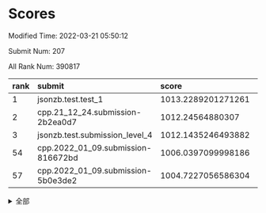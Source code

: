 # Scores

Modified Time: 2022-03-21 05:50:12

Submit Num: 207

All Rank Num: 390817

| rank |               submit               |       score        |       sigma        | pk_num |
| :--- | :--------------------------------- | :----------------- | :----------------- | :----- |
| 1    | jsonzb.test.test_1                 | 1013.2289201271261 | 0.8009490234364808 | 7554   |
| 2    | cpp.21_12_24.submission-2b2ea0d7   | 1012.24564880307   | 0.7512463571264836 | 7552   |
| 3    | jsonzb.test.submission_level_4     | 1012.1435246493882 | 0.7706079285299637 | 7549   |
| 54   | cpp.2022_01_09.submission-816672bd | 1006.0397099998186 | 0.7254312713009521 | 7551   |
| 57   | cpp.2022_01_09.submission-5b0e3de2 | 1004.7227056586304 | 0.71854511866829   | 7552   |


<details>
<summary>全部</summary>

| rank |                 submit                 |       score        |       sigma        | pk_num |
| :--- | :------------------------------------- | :----------------- | :----------------- | :----- |
| 1    | jsonzb.test.test_1                     | 1013.2289201271261 | 0.8009490234364808 | 7554   |
| 2    | cpp.21_12_24.submission-2b2ea0d7       | 1012.24564880307   | 0.7512463571264836 | 7552   |
| 3    | jsonzb.test.submission_level_4         | 1012.1435246493882 | 0.7706079285299637 | 7549   |
| 4    | gobigger.level_3.submission_level_3_15 | 1011.5350900871482 | 0.7744114815550985 | 7555   |
| 5    | gobigger.level_3.submission_level_3_36 | 1011.5258044348385 | 0.7678594923383014 | 7548   |
| 6    | gobigger.level_3.submission_level_3_29 | 1011.3912909543129 | 0.7568051422719674 | 7554   |
| 7    | gobigger.level_3.submission_level_3_0  | 1011.3025001869628 | 0.7593118241902166 | 7552   |
| 8    | gobigger.level_3.submission_level_3_2  | 1011.2509405175537 | 0.7638981060522773 | 7553   |
| 9    | gobigger.level_3.submission_level_3_43 | 1011.2090597712562 | 0.7556904473731718 | 7554   |
| 10   | gobigger.level_3.submission_level_3_26 | 1011.1465833895666 | 0.7663250789665966 | 7555   |
| 11   | gobigger.level_3.submission_level_3_3  | 1011.093346370882  | 0.7858206028159046 | 7545   |
| 12   | gobigger.level_3.submission_level_3_46 | 1010.9555454813973 | 0.7616950290065359 | 7557   |
| 13   | gobigger.level_3.submission_level_3_7  | 1010.872246954995  | 0.7884682213012204 | 7555   |
| 14   | gobigger.level_3.submission_level_3_6  | 1010.7345079119619 | 0.747777009716849  | 7550   |
| 15   | gobigger.level_3.submission_level_3_21 | 1010.5846683620267 | 0.759541305944179  | 7554   |
| 16   | gobigger.level_3.submission_level_3_11 | 1010.4917743709841 | 0.7716997686173432 | 7556   |
| 17   | gobigger.level_3.submission_level_3_47 | 1010.3582157587077 | 0.7458224373622774 | 7553   |
| 18   | gobigger.level_3.submission_level_3_16 | 1010.3335362368003 | 0.765300266211873  | 7551   |
| 19   | gobigger.level_3.submission_level_3_19 | 1010.294242002791  | 0.7359360784754575 | 7553   |
| 20   | gobigger.level_3.submission_level_3_45 | 1010.2045259507014 | 0.7567154617148762 | 7556   |
| 21   | gobigger.level_3.submission_level_3_44 | 1010.1400612515322 | 0.753078638836648  | 7546   |
| 22   | gobigger.level_3.submission_level_3_35 | 1010.1111022881657 | 0.7857705145477213 | 7550   |
| 23   | gobigger.level_3.submission_level_3_5  | 1010.0539526526533 | 0.7519752857210481 | 7557   |
| 24   | gobigger.level_3.submission_level_3_10 | 1010.0260103703238 | 0.7660800596905994 | 7553   |
| 25   | gobigger.level_3.submission_level_3_49 | 1010.0084827369179 | 0.7654669214274464 | 7554   |
| 26   | gobigger.level_3.submission_level_3_12 | 1010.0037041171246 | 0.7490742688952841 | 7554   |
| 27   | gobigger.level_3.submission_level_3_31 | 1009.9148331668732 | 0.7530052593568664 | 7551   |
| 28   | gobigger.level_3.submission_level_3_4  | 1009.8901944751043 | 0.7594521888866054 | 7552   |
| 29   | gobigger.level_3.submission_level_3_33 | 1009.871526722457  | 0.7501713095571493 | 7549   |
| 30   | gobigger.level_3.submission_level_3_1  | 1009.8486267565826 | 0.7402604168251027 | 7554   |
| 31   | gobigger.level_3.submission_level_3_34 | 1009.8352729553716 | 0.7563153718981733 | 7552   |
| 32   | gobigger.level_3.submission_level_3_14 | 1009.8113263347108 | 0.7503816268836515 | 7549   |
| 33   | gobigger.level_3.submission_level_3_22 | 1009.7368329868551 | 0.7609577806720198 | 7555   |
| 34   | gobigger.level_3.submission_level_3_39 | 1009.6573686895745 | 0.732928866187192  | 7552   |
| 35   | gobigger.level_3.submission_level_3_41 | 1009.6400362500061 | 0.7504138788387652 | 7545   |
| 36   | gobigger.level_3.submission_level_3_23 | 1009.6337880306846 | 0.7451048989268474 | 7552   |
| 37   | gobigger.level_3.submission_level_3_8  | 1009.5796421732213 | 0.7764343867972007 | 7558   |
| 38   | gobigger.level_3.submission_level_3_28 | 1009.5767206622958 | 0.7345796517897408 | 7553   |
| 39   | gobigger.level_3.submission_level_3_20 | 1009.5437236887943 | 0.7334957247081294 | 7554   |
| 40   | gobigger.level_3.submission_level_3_37 | 1009.5333272006685 | 0.7788109924198847 | 7555   |
| 41   | gobigger.level_3.submission_level_3_27 | 1009.5188371809012 | 0.7364197283409976 | 7553   |
| 42   | gobigger.level_3.submission_level_3_17 | 1009.4859052846639 | 0.7461088601911184 | 7552   |
| 43   | gobigger.level_3.submission_level_3_9  | 1009.3273752405912 | 0.7420842732847249 | 7553   |
| 44   | gobigger.level_3.submission_level_3_42 | 1009.2904324915736 | 0.7622927821044502 | 7550   |
| 45   | gobigger.level_3.submission_level_3_40 | 1009.225358070515  | 0.7407355465932324 | 7556   |
| 46   | gobigger.level_3.submission_level_3_18 | 1009.1752279578143 | 0.7521412033784763 | 7553   |
| 47   | gobigger.level_3.submission_level_3_38 | 1009.0192380636735 | 0.7635579673987201 | 7556   |
| 48   | gobigger.level_3.submission_level_3_24 | 1008.9701672630152 | 0.7598637715725867 | 7555   |
| 49   | gobigger.level_3.submission_level_3_13 | 1008.9648800025416 | 0.7418925702473776 | 7554   |
| 50   | gobigger.level_3.submission_level_3_30 | 1008.7596393400922 | 0.7692715369827909 | 7554   |
| 51   | gobigger.level_3.submission_level_3_25 | 1008.6569406349978 | 0.7518106139608558 | 7558   |
| 52   | gobigger.level_3.submission_level_3_48 | 1008.6001740935635 | 0.75151441879048   | 7551   |
| 53   | gobigger.level_3.submission_level_3_32 | 1008.3339186026957 | 0.7335701822450553 | 7551   |
| 54   | cpp.2022_01_09.submission-816672bd     | 1006.0397099998186 | 0.7254312713009521 | 7551   |
| 55   | gobigger.level_1.submission_level_1_8  | 1005.263796419329  | 0.7229564084617068 | 7552   |
| 56   | gobigger.level_1.submission_level_1_3  | 1005.0050962230998 | 0.7140185137004122 | 7551   |
| 57   | cpp.2022_01_09.submission-5b0e3de2     | 1004.7227056586304 | 0.71854511866829   | 7552   |
| 58   | gobigger.level_1.submission_level_1_21 | 1004.3197813415177 | 0.7263485461491874 | 7551   |
| 59   | gobigger.level_1.submission_level_1_13 | 1004.2400604377416 | 0.7159448146555119 | 7552   |
| 60   | gobigger.level_1.submission_level_1_45 | 1004.2383379685148 | 0.7210386820771132 | 7552   |
| 61   | gobigger.level_1.submission_level_1_19 | 1004.218328000034  | 0.716495928893633  | 7553   |
| 62   | gobigger.level_1.submission_level_1_1  | 1004.147393164822  | 0.7121717163196533 | 7557   |
| 63   | gobigger.level_1.submission_level_1_41 | 1004.1306032280314 | 0.7259056697445427 | 7553   |
| 64   | gobigger.level_1.submission_level_1_35 | 1004.0837301450935 | 0.7293850817585535 | 7551   |
| 65   | gobigger.level_1.submission_level_1_2  | 1004.0190923228839 | 0.7107289007296503 | 7555   |
| 66   | gobigger.level_1.submission_level_1_5  | 1003.9328385716954 | 0.7130168945012738 | 7558   |
| 67   | gobigger.level_1.submission_level_1_37 | 1003.9014274691147 | 0.7356375637215465 | 7552   |
| 68   | gobigger.level_1.submission_level_1_46 | 1003.8804699637466 | 0.7214262389754249 | 7549   |
| 69   | gobigger.level_1.submission_level_1_40 | 1003.8561030290726 | 0.726844269946534  | 7551   |
| 70   | gobigger.level_1.submission_level_1_49 | 1003.8277537374066 | 0.7019837222408418 | 7550   |
| 71   | gobigger.level_1.submission_level_1_17 | 1003.7321621101927 | 0.7317523654249143 | 7555   |
| 72   | gobigger.level_1.submission_level_1_18 | 1003.717650680602  | 0.7169049446298968 | 7546   |
| 73   | gobigger.level_1.submission_level_1_0  | 1003.7142777018753 | 0.7173247919184231 | 7544   |
| 74   | gobigger.level_1.submission_level_1_26 | 1003.6151241965636 | 0.718817604320809  | 7551   |
| 75   | gobigger.level_1.submission_level_1_23 | 1003.6096895447076 | 0.7169085672839018 | 7550   |
| 76   | gobigger.level_1.submission_level_1_15 | 1003.5930064380813 | 0.7152785148209332 | 7550   |
| 77   | gobigger.level_1.submission_level_1_20 | 1003.4926249496855 | 0.7093086056730884 | 7550   |
| 78   | gobigger.level_1.submission_level_1_27 | 1003.4323019291862 | 0.7011249316532826 | 7554   |
| 79   | gobigger.level_1.submission_level_1_34 | 1003.3813459149715 | 0.709039373918694  | 7548   |
| 80   | gobigger.level_1.submission_level_1_4  | 1003.32633737635   | 0.7225576059240574 | 7556   |
| 81   | gobigger.level_1.submission_level_1_24 | 1003.3054040857678 | 0.7192468926748635 | 7554   |
| 82   | gobigger.level_1.submission_level_1_11 | 1003.2778456176899 | 0.71409802308324   | 7554   |
| 83   | gobigger.level_1.submission_level_1_42 | 1003.2709583236802 | 0.7144968636386478 | 7549   |
| 84   | gobigger.level_1.submission_level_1_33 | 1003.1652672529618 | 0.7151532655575387 | 7550   |
| 85   | gobigger.level_1.submission_level_1_36 | 1003.1645144660177 | 0.7260707766842762 | 7552   |
| 86   | gobigger.level_1.submission_level_1_38 | 1003.0821790446772 | 0.719135556136795  | 7552   |
| 87   | gobigger.level_1.submission_level_1_43 | 1003.038338083708  | 0.7059304462244621 | 7550   |
| 88   | gobigger.level_1.submission_level_1_25 | 1003.0270358870961 | 0.7203602472185561 | 7554   |
| 89   | gobigger.level_1.submission_level_1_32 | 1002.9770768620635 | 0.7153152809311899 | 7548   |
| 90   | gobigger.level_1.submission_level_1_31 | 1002.9733891332984 | 0.7220557408497862 | 7554   |
| 91   | gobigger.level_1.submission_level_1_22 | 1002.9703460270798 | 0.7111395949851195 | 7552   |
| 92   | gobigger.level_1.submission_level_1_9  | 1002.8288135499248 | 0.7233663366609766 | 7554   |
| 93   | gobigger.level_1.submission_level_1_47 | 1002.7669723843625 | 0.7176689632303581 | 7550   |
| 94   | gobigger.level_1.submission_level_1_48 | 1002.722805435168  | 0.7120223863918071 | 7552   |
| 95   | gobigger.level_1.submission_level_1_14 | 1002.7152037365247 | 0.7197755984093475 | 7559   |
| 96   | gobigger.level_1.submission_level_1_28 | 1002.7086538800945 | 0.7261743710073207 | 7555   |
| 97   | gobigger.level_1.submission_level_1_30 | 1002.7078849535345 | 0.72108829629884   | 7556   |
| 98   | gobigger.level_1.submission_level_1_16 | 1002.6103395507059 | 0.7029921353952195 | 7545   |
| 99   | gobigger.level_1.submission_level_1_12 | 1002.5722715758143 | 0.7134526900085042 | 7553   |
| 100  | gobigger.level_1.submission_level_1_29 | 1002.505723660804  | 0.715746693526081  | 7556   |
| 101  | gobigger.level_1.submission_level_1_10 | 1002.4952267243534 | 0.7139017382173829 | 7551   |
| 102  | gobigger.level_1.submission_level_1_44 | 1002.4232282850287 | 0.7125234299876171 | 7555   |
| 103  | gobigger.level_1.submission_level_1_7  | 1002.3973402461758 | 0.7126446968013568 | 7550   |
| 104  | gobigger.level_1.submission_level_1_6  | 1002.2567181286981 | 0.7171473736722209 | 7554   |
| 105  | gobigger.level_1.submission_level_1_39 | 1001.70296152954   | 0.7091692079774397 | 7550   |
| 106  | gobigger.random.submission_random_34   | 997.2835166084286  | 0.7108570149955089 | 7549   |
| 107  | gobigger.random.submission_random_1    | 997.2142070250998  | 0.716677634368261  | 7551   |
| 108  | gobigger.random.submission_random_19   | 997.0849121863558  | 0.708048614654367  | 7554   |
| 109  | gobigger.random.submission_random_30   | 997.023603652201   | 0.7038547625794064 | 7552   |
| 110  | gobigger.random.submission_random_45   | 996.7760240696449  | 0.7173510384747853 | 7542   |
| 111  | gobigger.random.submission_random_48   | 996.6272612000748  | 0.7093679639367463 | 7552   |
| 112  | gobigger.random.submission_random_3    | 996.6217659514872  | 0.7056980927081921 | 7551   |
| 113  | gobigger.random.submission_random_22   | 996.5219987561225  | 0.7019175830355074 | 7552   |
| 114  | gobigger.random.submission_random_18   | 996.514871410317   | 0.7290023970308835 | 7548   |
| 115  | gobigger.random.submission_random_28   | 996.4739766930298  | 0.7119714190743992 | 7554   |
| 116  | gobigger.random.submission_random_16   | 996.3929184924089  | 0.7031249333804437 | 7554   |
| 117  | gobigger.random.submission_random_7    | 996.3769992807082  | 0.7177358182834204 | 7554   |
| 118  | gobigger.random.submission_random_33   | 996.2159577823531  | 0.7123242243653083 | 7552   |
| 119  | gobigger.random.submission_random_38   | 996.1839157907476  | 0.6958222018352102 | 7553   |
| 120  | gobigger.random.submission_random_37   | 996.1466466752261  | 0.7036913837734498 | 7555   |
| 121  | gobigger.random.submission_random_13   | 996.1453198766019  | 0.7019435674050268 | 7550   |
| 122  | gobigger.random.submission_random_47   | 996.087324798291   | 0.7149679956715913 | 7549   |
| 123  | gobigger.random.submission_random_12   | 996.081916082931   | 0.7134164339296402 | 7551   |
| 124  | gobigger.random.submission_random_17   | 996.0585160580935  | 0.6964860131591321 | 7554   |
| 125  | gobigger.random.submission_random_21   | 995.9982268706871  | 0.7243350698375448 | 7552   |
| 126  | gobigger.random.submission_random_14   | 995.9485571976707  | 0.7168340282757857 | 7555   |
| 127  | gobigger.random.submission_random_20   | 995.9399048442936  | 0.7046239631311483 | 7551   |
| 128  | gobigger.random.submission_random_36   | 995.9075815064709  | 0.710981454724407  | 7549   |
| 129  | gobigger.random.submission_random_25   | 995.8678368956799  | 0.7088704484565865 | 7556   |
| 130  | gobigger.random.submission_random_24   | 995.8531691210604  | 0.7091514049394277 | 7553   |
| 131  | gobigger.random.submission_random_42   | 995.832029909067   | 0.7212268983657794 | 7550   |
| 132  | gobigger.random.submission_random_2    | 995.8208453056162  | 0.7167334986817405 | 7552   |
| 133  | gobigger.random.submission_random_43   | 995.8106747698492  | 0.7062726363049241 | 7552   |
| 134  | gobigger.random.submission_random_31   | 995.8006778295936  | 0.7057990679195288 | 7552   |
| 135  | gobigger.random.submission_random_44   | 995.7733608988389  | 0.6990277665305363 | 7548   |
| 136  | gobigger.random.submission_random_49   | 995.7626558782108  | 0.7129275736705591 | 7553   |
| 137  | gobigger.random.submission_random_26   | 995.7537858485839  | 0.7154684766753203 | 7551   |
| 138  | gobigger.random.submission_random_35   | 995.6855933772184  | 0.7188379917694376 | 7553   |
| 139  | gobigger.random.submission_random_39   | 995.6765620196022  | 0.7134947274596828 | 7548   |
| 140  | gobigger.random.submission_random_40   | 995.6693283741387  | 0.7094861124690183 | 7551   |
| 141  | gobigger.random.submission_random_10   | 995.6383799277866  | 0.7102917345959106 | 7555   |
| 142  | gobigger.random.submission_random_41   | 995.6175231273074  | 0.7094688668220899 | 7549   |
| 143  | gobigger.random.submission_random_23   | 995.5438625536711  | 0.731385304457029  | 7549   |
| 144  | gobigger.random.submission_random_15   | 995.536837322905   | 0.7168308528634886 | 7554   |
| 145  | gobigger.random.submission_random_6    | 995.5299391449598  | 0.7060919890372359 | 7551   |
| 146  | gobigger.random.submission_random_46   | 995.4435461659261  | 0.7108322691423554 | 7553   |
| 147  | gobigger.random.submission_random_32   | 995.429951394661   | 0.7165323795574083 | 7551   |
| 148  | gobigger.random.submission_random_0    | 995.3296174765629  | 0.7235890523908851 | 7550   |
| 149  | gobigger.random.submission_random_9    | 995.3158776586284  | 0.7222643457744071 | 7549   |
| 150  | gobigger.random.submission_random_27   | 995.2696313367586  | 0.7077838369592545 | 7554   |
| 151  | gobigger.random.submission_random_11   | 995.2612481176101  | 0.7092886705405275 | 7554   |
| 152  | gobigger.random.submission_random_8    | 995.1547838455832  | 0.7307924672353838 | 7550   |
| 153  | gobigger.random.submission_random_4    | 995.1123217513436  | 0.7169116059960117 | 7549   |
| 154  | gobigger.random.submission_random_5    | 995.067282035226   | 0.7101003163127864 | 7547   |
| 155  | gobigger.level_2.submission_level_2_5  | 994.5738326369227  | 0.7192762986548341 | 7551   |
| 156  | gobigger.random.submission_random_29   | 994.4178735244672  | 0.7394787981646496 | 7546   |
| 157  | gobigger.level_2.submission_level_2_37 | 993.9178099714886  | 0.7212539894432453 | 7553   |
| 158  | gobigger.level_2.submission_level_2_44 | 993.7769694028423  | 0.7445381936315607 | 7554   |
| 159  | gobigger.level_2.submission_level_2_28 | 993.5913064580441  | 0.7336236046699995 | 7550   |
| 160  | gobigger.level_2.submission_level_2_32 | 993.5309370838373  | 0.7173055131327326 | 7554   |
| 161  | gobigger.level_2.submission_level_2_13 | 993.3682930092316  | 0.7413061957935849 | 7553   |
| 162  | gobigger.level_2.submission_level_2_14 | 993.1661964460781  | 0.7563873394366332 | 7554   |
| 163  | gobigger.level_2.submission_level_2_1  | 993.1641923304978  | 0.7327465569768781 | 7557   |
| 164  | gobigger.level_2.submission_level_2_27 | 992.9968558503191  | 0.7411069439066511 | 7553   |
| 165  | gobigger.level_2.submission_level_2_10 | 992.9481483951766  | 0.7402060696173925 | 7552   |
| 166  | gobigger.level_2.submission_level_2_38 | 992.8933507525936  | 0.7409578555580425 | 7554   |
| 167  | gobigger.level_2.submission_level_2_18 | 992.7889626631841  | 0.7320372297501646 | 7551   |
| 168  | gobigger.level_2.submission_level_2_0  | 992.7788472580786  | 0.7352565150323943 | 7550   |
| 169  | gobigger.level_2.submission_level_2_20 | 992.6987426243345  | 0.7360423979905865 | 7550   |
| 170  | gobigger.level_2.submission_level_2_30 | 992.6502204372161  | 0.7215124941085174 | 7551   |
| 171  | gobigger.level_2.submission_level_2_49 | 992.4162947897036  | 0.7446565162668569 | 7553   |
| 172  | gobigger.level_2.submission_level_2_34 | 992.3033832341526  | 0.7461976732560253 | 7551   |
| 173  | gobigger.level_2.submission_level_2_45 | 992.295584328727   | 0.7284813437043052 | 7554   |
| 174  | gobigger.level_2.submission_level_2_24 | 992.2862506849153  | 0.7384491616981778 | 7552   |
| 175  | gobigger.level_2.submission_level_2_42 | 992.240389974898   | 0.7474070832831109 | 7559   |
| 176  | gobigger.level_2.submission_level_2_33 | 992.1325231846326  | 0.7441180024512434 | 7552   |
| 177  | gobigger.level_2.submission_level_2_22 | 992.120366912203   | 0.7498619186532415 | 7552   |
| 178  | gobigger.level_2.submission_level_2_39 | 992.1007855394637  | 0.7421256771841327 | 7552   |
| 179  | gobigger.level_2.submission_level_2_16 | 992.0960620421381  | 0.7458649091627569 | 7548   |
| 180  | gobigger.level_2.submission_level_2_17 | 992.0783742778593  | 0.7638130248263862 | 7555   |
| 181  | gobigger.level_2.submission_level_2_19 | 992.0628695179107  | 0.7571454155354905 | 7548   |
| 182  | gobigger.level_2.submission_level_2_40 | 991.9468254191588  | 0.7405410016898887 | 7554   |
| 183  | gobigger.level_2.submission_level_2_7  | 991.8229675908769  | 0.7388388206004695 | 7555   |
| 184  | gobigger.level_2.submission_level_2_26 | 991.8155542526224  | 0.7275250809700009 | 7549   |
| 185  | gobigger.level_2.submission_level_2_29 | 991.75200890341    | 0.7435984309346199 | 7552   |
| 186  | gobigger.level_2.submission_level_2_6  | 991.751254119456   | 0.7397861962551718 | 7551   |
| 187  | gobigger.level_2.submission_level_2_8  | 991.7275685758935  | 0.7469020485591861 | 7554   |
| 188  | gobigger.level_2.submission_level_2_47 | 991.6479822240111  | 0.758763084103756  | 7550   |
| 189  | gobigger.level_2.submission_level_2_46 | 991.5632632894417  | 0.7550591542279894 | 7557   |
| 190  | gobigger.level_2.submission_level_2_2  | 991.5013450086424  | 0.7459819872866229 | 7557   |
| 191  | gobigger.level_2.submission_level_2_9  | 991.4561255494807  | 0.7579780582037693 | 7549   |
| 192  | gobigger.level_2.submission_level_2_43 | 991.4520210277573  | 0.7478384533112338 | 7553   |
| 193  | gobigger.level_2.submission_level_2_15 | 991.4244402358712  | 0.7510189825301593 | 7545   |
| 194  | gobigger.level_2.submission_level_2_11 | 991.4220795886121  | 0.7656889943587577 | 7551   |
| 195  | gobigger.level_2.submission_level_2_35 | 991.4053772184127  | 0.7560691752849539 | 7553   |
| 196  | gobigger.level_2.submission_level_2_21 | 991.3685781935966  | 0.7530522557100963 | 7552   |
| 197  | gobigger.level_2.submission_level_2_23 | 991.2860037971295  | 0.7726881218770889 | 7548   |
| 198  | gobigger.level_2.submission_level_2_48 | 991.2422989506198  | 0.7513389567716798 | 7553   |
| 199  | gobigger.level_2.submission_level_2_4  | 991.2417879445254  | 0.7678626335234956 | 7551   |
| 200  | gobigger.level_2.submission_level_2_25 | 991.1869871725638  | 0.7749354601472398 | 7550   |
| 201  | gobigger.level_2.submission_level_2_3  | 991.1374429487778  | 0.7492426331347751 | 7551   |
| 202  | gobigger.level_2.submission_level_2_31 | 990.973234950328   | 0.7700639741609405 | 7553   |
| 203  | gobigger.level_2.submission_level_2_41 | 990.6772114399724  | 0.7662014090230721 | 7548   |
| 204  | gobigger.level_2.submission_level_2_36 | 990.3793420230845  | 0.7569778179916542 | 7549   |
| 205  | gobigger.level_2.submission_level_2_12 | 990.185161871999   | 0.7605541067980468 | 7552   |
| 206  | gobigger.none.submission_none_1        | 974.7833319419523  | 1.6891179637979226 | 7554   |
| 207  | gobigger.none.submission_none_0        | 974.7363359563915  | 1.496134381901703  | 7553   |

</details>